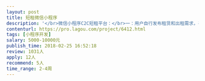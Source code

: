 ```yaml
---                
layout: post       
title: 短租微信小程序           
description: '</br>微信小程序C2C短租平台：</br>一：用户自行发布租赁和出租需求，平台推送匹配，有商品页面，商品详情页。</br>二：下订单，微信支付。</br>三：首页banner，链接到图文。</br>四：登录、个人中心：租赁订单、出租订单状态，租金提现申请等。</br>需要工作不忙，晚上有时间，有热情的同学联系我。项目迭代可长期合作。做过微信小程序中微信支付的优先考虑，只考虑个人前端，公司勿扰，UI已设计完毕，后端和接口我们自己已经开始同步开发了。</br>'     
contenturl: https://pro.lagou.com/project/6412.html      
tags: [小程序开发]            
salary: 5000-10000元          
publish_time: 2018-02-25 16:52:18         
review: 1031人                   
apply: 12人                   
recommend: 5人                   
time_range: 2-4周              
---                 
```

